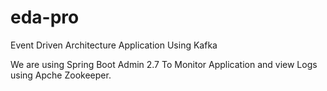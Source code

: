 # eda-pro
Event Driven Architecture Application Using Kafka

We are using Spring Boot Admin 2.7 To Monitor Application and view Logs using Apche Zookeeper. 


